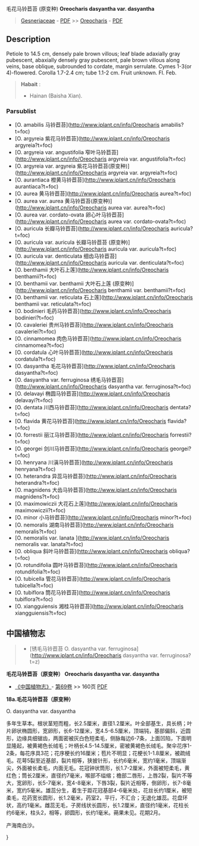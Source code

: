 毛花马铃苣苔 (原变种) **Oreocharis dasyantha var. dasyantha**

> [Gesneriaceae](http://www.iplant.cn/info/Gesneriaceae?t=foc) - [PDF](http://www.iplant.cn/foc/pdf/Gesneriaceae.pdf) >> [Oreocharis](http://www.iplant.cn/info/Oreocharis?t=foc) - [PDF](http://www.iplant.cn/foc/pdf/Oreocharis.pdf)

## Description

Petiole to 14.5 cm, densely pale brown villous; leaf blade adaxially gray pubescent, abaxially densely gray pubescent, pale brown villous along veins, base oblique, subrounded to cordate, margin serrulate. Cymes 1-3(or 4)-flowered. Corolla 1.7-2.4 cm; tube 1.1-2 cm. Fruit unknown. Fl. Feb.


> **Habait** : 
>* Hainan (Baisha Xian).

### Parsublist

* [O.  amabilis  马铃苣苔](http://www.iplant.cn/info/Oreocharis amabilis?t=foc)
* [O.  argyreia  紫花马铃苣苔](http://www.iplant.cn/info/Oreocharis argyreia?t=foc)
* [O.  argyreia var. angustifolia  窄叶马铃苣苔](http://www.iplant.cn/info/Oreocharis argyreia var. angustifolia?t=foc)
* [O.  argyreia var. argyreia  紫花马铃苣苔(原变种)](http://www.iplant.cn/info/Oreocharis argyreia var. argyreia?t=foc)
* [O.  aurantiaca  橙黄马铃苣苔](http://www.iplant.cn/info/Oreocharis aurantiaca?t=foc)
* [O.  aurea  黄马铃苣苔](http://www.iplant.cn/info/Oreocharis aurea?t=foc)
* [O.  aurea var. aurea  黄马铃苣苔(原变种)](http://www.iplant.cn/info/Oreocharis aurea var. aurea?t=foc)
* [O.  aurea var. cordato-ovata  卵心叶马铃苣苔](http://www.iplant.cn/info/Oreocharis aurea var. cordato-ovata?t=foc)
* [O.  auricula  长瓣马铃苣苔](http://www.iplant.cn/info/Oreocharis auricula?t=foc)
* [O.  auricula var. auricula  长瓣马铃苣苔 (原变种)](http://www.iplant.cn/info/Oreocharis auricula var. auricula?t=foc)
* [O.  auricula var. denticulata  细齿马铃苣苔](http://www.iplant.cn/info/Oreocharis auricula var. denticulata?t=foc)
* [O.  benthamii  大叶石上莲](http://www.iplant.cn/info/Oreocharis benthamii?t=foc)
* [O.  benthamii var. benthamii  大叶石上莲 (原变种)](http://www.iplant.cn/info/Oreocharis benthamii var. benthamii?t=foc)
* [O.  benthamii var. reticulata  石上莲](http://www.iplant.cn/info/Oreocharis benthamii var. reticulata?t=foc)
* [O.  bodinieri  毛药马铃苣苔](http://www.iplant.cn/info/Oreocharis bodinieri?t=foc)
* [O.  cavaleriei  贵州马铃苣苔](http://www.iplant.cn/info/Oreocharis cavaleriei?t=foc)
* [O.  cinnamomea  肉色马铃苣苔](http://www.iplant.cn/info/Oreocharis cinnamomea?t=foc)
* [O.  cordatula  心叶马铃苣苔](http://www.iplant.cn/info/Oreocharis cordatula?t=foc)
* [O.  dasyantha  毛花马铃苣苔](http://www.iplant.cn/info/Oreocharis dasyantha?t=foc)
* [O.  dasyantha var. ferruginosa  绣毛马铃苣苔](http://www.iplant.cn/info/Oreocharis dasyantha var. ferruginosa?t=foc)
* [O.  delavayi  椭圆马铃苣苔](http://www.iplant.cn/info/Oreocharis delavayi?t=foc)
* [O.  dentata  川西马铃苣苔](http://www.iplant.cn/info/Oreocharis dentata?t=foc)
* [O.  flavida  黄花马铃苣苔](http://www.iplant.cn/info/Oreocharis flavida?t=foc)
* [O.  forrestii  丽江马铃苣苔](http://www.iplant.cn/info/Oreocharis forrestii?t=foc)
* [O.  georgei  剑川马铃苣苔](http://www.iplant.cn/info/Oreocharis georgei?t=foc)
* [O.  henryana  川滇马铃苣苔](http://www.iplant.cn/info/Oreocharis henryana?t=foc)
* [O.  heterandra  异蕊马铃苣苔](http://www.iplant.cn/info/Oreocharis heterandra?t=foc)
* [O.  magnidens  大齿马铃苣苔](http://www.iplant.cn/info/Oreocharis magnidens?t=foc)
* [O.  maximowiczii  大花石上莲](http://www.iplant.cn/info/Oreocharis maximowiczii?t=foc)
* [O.  minor  小马铃苣苔](http://www.iplant.cn/info/Oreocharis minor?t=foc)
* [O.  nemoralis  湖南马铃苣苔](http://www.iplant.cn/info/Oreocharis nemoralis?t=foc)
* [O.  nemoralis var. lanata  ](http://www.iplant.cn/info/Oreocharis nemoralis var. lanata?t=foc)
* [O.  obliqua  斜叶马铃苣苔](http://www.iplant.cn/info/Oreocharis obliqua?t=foc)
* [O.  rotundifolia  圆叶马铃苣苔](http://www.iplant.cn/info/Oreocharis rotundifolia?t=foc)
* [O.  tubicella  管花马铃苣苔](http://www.iplant.cn/info/Oreocharis tubicella?t=foc)
* [O.  tubiflora  筒花马铃苣苔](http://www.iplant.cn/info/Oreocharis tubiflora?t=foc)
* [O.  xiangguiensis  湘桂马铃苣苔](http://www.iplant.cn/info/Oreocharis xiangguiensis?t=foc)

## 中国植物志

> * [锈毛马铃苣苔  O.  dasyantha var. ferruginosa](http://www.iplant.cn/info/Oreocharis dasyantha var. ferruginosa?t=z)


**毛花马铃苣苔（原变种） Oreocharis dasyantha var. dasyantha**

* [《中国植物志》](http://www.iplant.cn/frps)- [第69卷](http://www.iplant.cn/frps/vol/69) >> 160页 [PDF](http://www.iplant.cn/frps/pdf/69/160a.pdf)


**18a.毛花马铃苣苔（原变种）**

O. dasyantha var. dasyantha

多年生草本。根状茎短而粗，长2.5厘米，直径1.2厘米。叶全部基生，具长柄；叶片卵状椭圆形，宽卵形，长6-12厘米，宽4.5-6.5厘米，顶端钝，基部偏斜，近圆形，边缘具细锯齿，两面密被灰白色短柔毛，侧脉每边6-7条，上面凹陷，下面明显隆起，被黄褐色长绒毛；叶柄长4.5-14.5厘米，密被黄褐色长绒毛。聚伞花序1-2条，每花序具3花；花序梗长约16厘米；苞片不明显；花梗长1-1.8厘米，被疏绒毛。花萼5裂至近基部，裂片相等，狭披针形，长约6毫米，宽约1毫米，顶端渐尖，外面被长柔毛，内面无毛。花冠钟状筒形，长1.7-2厘米，外面被短柔毛，黄红色；筒长2厘米，直径约7毫米，喉部不缢缩；檐部二唇形，上唇2裂，裂片不等大，宽卵形，长5-7毫米，宽4-8毫米，下唇3裂，裂片近相等，倒卵形，长7-8毫米，宽约5毫米。雄蕊分生，着生于距花冠基部4-6毫米处，花丝长约1厘米，被短柔毛，花药宽长圆形，长1.2毫米，药室2，平行，不汇合；无退化雄蕊。花盘环状，高约1毫米。雌蕊无毛，子房线状长圆形，长1.2厘米，直径约1毫米，花柱长约6毫米，柱头2，相等，卵圆形，长约1毫米。蒴果未见。花期2月。

产海南白沙。

}